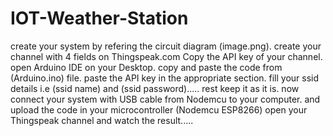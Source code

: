 # IOT-Weather-Station
create your system by refering the circuit diagram (image.png).
create your channel with 4 fields on Thingspeak.com
Copy the API key of your channel.
open Arduino IDE on your Desktop.
copy and paste the code from (Arduino.ino) file.
paste the API key in the appropriate section.
fill your ssid details i.e (ssid name) and (ssid password)..... rest keep it as it is.
now connect your system with USB cable from Nodemcu to your computer.
and upload the code in your microcontroller (Nodemcu ESP8266)
open your Thingspeak channel and watch the result.....
